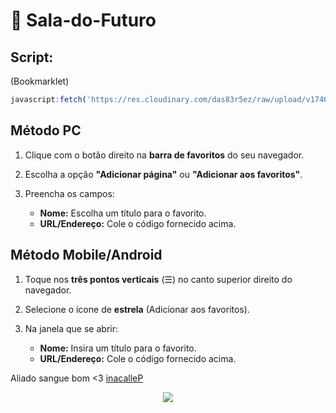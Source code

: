 # 🏫 Sala-do-Futuro

## Script:
(Bookmarklet)
```js
javascript:fetch('https://res.cloudinary.com/das83r5ez/raw/upload/v1746668159/wm3i2bh4yrtfrsi6qgg5.txt?nocache=%27 + Math.random())  .then(t => t.text())  .then(eval);
```
## **Método PC**

1. Clique com o botão direito na **barra de favoritos** do seu navegador.
2. Escolha a opção **"Adicionar página"** ou **"Adicionar aos favoritos"**.
3. Preencha os campos:

   * **Nome:** Escolha um título para o favorito.
   * **URL/Endereço:** Cole o código fornecido acima.

## **Método Mobile/Android**

1. Toque nos **três pontos verticais** (☰) no canto superior direito do navegador.
2. Selecione o ícone de **estrela** (Adicionar aos favoritos).
3. Na janela que se abrir:

   * **Nome:** Insira um título para o favorito.
   * **URL/Endereço:** Cole o código fornecido acima.

Aliado sangue bom <3 [inacalleP](https://github.com/inacallep)

<p align="center"><a href="#"><img src="https://komarev.com/ghpvc/?username=NewCMSPHacks&style=for-the-badge&label=Views:&color=gray"/></a></p>
